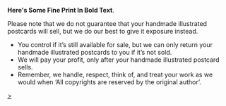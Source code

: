 **Here's Some Fine Print In Bold Text**.

Please note that we do not guarantee that your handmade illustrated postcards will sell, but we do our best to give it exposure instead.
- You control if it’s still available for sale, but we can only return your handmade illustrated postcards to you if it’s not sold.
- We will pay your profit, only after your handmade illustrated postcard sells.
- Remember, we handle, respect, think of, and treat your work as we would when ‘All copyrights are reserved by the original author’.

<div class="roadmap-spacer-1"></div>
<p>
<a class="btn" href="https://kvshvl.in/yourmailproject/10.html">></a><br>
</p>

<div class="roadmap-spacer-2"></div>

